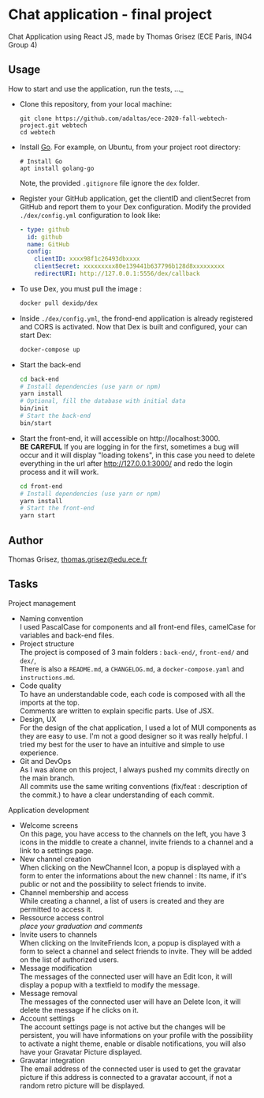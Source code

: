 # Chat application - final project

Chat Application using React JS, made by Thomas Grisez (ECE Paris, ING4 Group 4)

## Usage

How to start and use the application, run the tests, ...\_

- Clone this repository, from your local machine:
  ```
  git clone https://github.com/adaltas/ece-2020-fall-webtech-project.git webtech
  cd webtech
  ```
- Install [Go](https://golang.org/). For example, on Ubuntu, from your project root directory:
  ```
  # Install Go
  apt install golang-go
  ```
  Note, the provided `.gitignore` file ignore the `dex` folder.
- Register your GitHub application, get the clientID and clientSecret from GitHub and report them to your Dex configuration. Modify the provided `./dex/config.yml` configuration to look like:
  ```yaml
  - type: github
    id: github
    name: GitHub
    config:
      clientID: xxxx98f1c26493dbxxxx
      clientSecret: xxxxxxxxx80e139441b637796b128d8xxxxxxxxx
      redirectURI: http://127.0.0.1:5556/dex/callback
  ```
- To use Dex, you must pull the image :
  ```bash
  docker pull dexidp/dex
  ```
- Inside `./dex/config.yml`, the frond-end application is already registered and CORS is activated. Now that Dex is built and configured, your can start Dex:
  ```bash
  docker-compose up
  ```
- Start the back-end
  ```bash
  cd back-end
  # Install dependencies (use yarn or npm)
  yarn install
  # Optional, fill the database with initial data
  bin/init
  # Start the back-end
  bin/start
  ```
- Start the front-end, it will accessible on http://localhost:3000.  
  **BE CAREFUL** If you are logging in for the first, sometimes a bug will occur and it will display "loading tokens", in this case you need to delete everything in the url after http://127.0.0.1:3000/ and redo the login process and it will work.

  ```bash
  cd front-end
  # Install dependencies (use yarn or npm)
  yarn install
  # Start the front-end
  yarn start
  ```

## Author

Thomas Grisez, thomas.grisez@edu.ece.fr

## Tasks

Project management

- Naming convention  
  I used PascalCase for components and all front-end files, camelCase for variables and back-end files.
- Project structure  
  The project is composed of 3 main folders : `back-end/`, `front-end/` and `dex/`,  
   There is also a `README.md`, a `CHANGELOG.md`, a `docker-compose.yaml` and `instructions.md`.
- Code quality  
  To have an understandable code, each code is composed with all the imports at the top.  
  Comments are written to explain specific parts. Use of JSX.
- Design, UX  
  For the design of the chat application, I used a lot of MUI components as they are easy to use. I'm not a good designer so it was really helpful. I tried my best for the user to have an intuitive and simple to use experience.
- Git and DevOps  
  As I was alone on this project, I always pushed my commits directly on the main branch.  
  All commits use the same writing conventions (fix/feat : description of the commit.) to have a clear understanding of each commit.

Application development

- Welcome screens  
  On this page, you have access to the channels on the left, you have 3 icons in the middle to create a channel, invite friends to a channel and a link to a settings page.
- New channel creation  
  When clicking on the NewChannel Icon, a popup is displayed with a form to enter the informations about the new channel : Its name, if it's public or not and the possibility to select friends to invite.
- Channel membership and access  
  While creating a channel, a list of users is created and they are permitted to access it.
- Ressource access control  
  _place your graduation and comments_
- Invite users to channels  
  When clicking on the InviteFriends Icon, a popup is displayed with a form to select a channel and select friends to invite. They will be added on the list of authorized users.
- Message modification  
  The messages of the connected user will have an Edit Icon, it will display a popup with a textfield to modify the message.
- Message removal  
  The messages of the connected user will have an Delete Icon, it will delete the message if he clicks on it.
- Account settings  
  The account settings page is not active but the changes will be persistent, you will have informations on your profile with the possibility to activate a night theme, enable or disable notifications, you will also have your Gravatar Picture displayed.
- Gravatar integration  
  The email address of the connected user is used to get the gravatar picture if this address is connected to a gravatar account, if not a random retro picture will be displayed.
